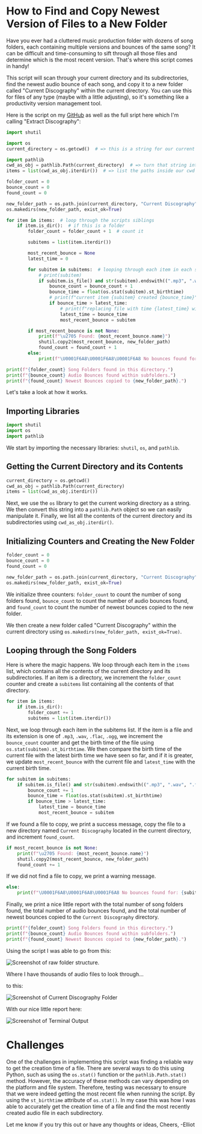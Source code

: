 <h1>How to Find and Copy Newest Version of Files to a New Folder</h1>

Have you ever had a cluttered music production folder with dozens of song folders, each containing multiple versions and bounces of the same song? It can be difficult and time-consuming to sift through all those files and determine which is the most recent version. That's where this script comes in handy!

This script will scan through your current directory and its subdirectories, find the newest audio bounce of each song, and copy it to a new folder called "Current Discography" within the current directory. You can use this for files of any type (maybe with a little adjusting), so it's something like a productivity version management tool.

Here is the script on my [GitHub](https://github.com/elliotmangini/blog-python-automation-02) as well as the full sript here which I'm calling "Extract Discography":

```py
import shutil

import os
current_directory = os.getcwd()  # => this is a string for our current directory

import pathlib
cwd_as_obj = pathlib.Path(current_directory)  # => turn that string into a path obj
items = list(cwd_as_obj.iterdir())  # => list the paths inside our cwd

folder_count = 0
bounce_count = 0
found_count = 0

new_folder_path = os.path.join(current_directory, "Current Discography")
os.makedirs(new_folder_path, exist_ok=True)

for item in items:  # loop through the scripts siblings
    if item.is_dir():  # if this is a folder
        folder_count = folder_count + 1  # count it

        subitems = list(item.iterdir())

        most_recent_bounce = None
        latest_time = 0

        for subitem in subitems:  # looping through each item in each song folder
            # print(subitem)
            if subitem.is_file() and str(subitem).endswith((".mp3", ".wav", ".flac", ".ogg")):
                bounce_count = bounce_count + 1
                bounce_time = float(os.stat(subitem).st_birthtime)
                # print(f"current item {subitem} created {bounce_time}")
                if bounce_time > latest_time:
                    # print(f"replacing file with time {latest_time} with {bounce_time}")
                    latest_time = bounce_time
                    most_recent_bounce = subitem

        if most_recent_bounce is not None:
            print(f"\u2705 Found: {most_recent_bounce.name}")
            shutil.copy2(most_recent_bounce, new_folder_path)
            found_count = found_count + 1
        else:
            print(f"\U0001F6A8\U0001F6A8\U0001F6A8 No bounces found for: {subitem.name} \U0001F6A8\U0001F6A8\U0001F6A8.")

print(f"{folder_count} Song Folders found in this directory.")
print(f"{bounce_count} Audio Bounces found within subfolders.")
print(f"{found_count} Newest Bounces copied to {new_folder_path}.")
```


Let's take a look at how it works.

<h2>Importing Libraries</h2>

```py
import shutil
import os
import pathlib
```

We start by importing the necessary libraries: `shutil`, `os`, and `pathlib`.

<h2>Getting the Current Directory and its Contents</h2>

```py
current_directory = os.getcwd()
cwd_as_obj = pathlib.Path(current_directory)
items = list(cwd_as_obj.iterdir())
```

Next, we use the `os` library to get the current working directory as a string. We then convert this string into a `pathlib.Path` object so we can easily manipulate it. Finally, we list all the contents of the current directory and its subdirectories using `cwd_as_obj.iterdir()`.

<h2>Initializing Counters and Creating the New Folder</h2>

```py
folder_count = 0
bounce_count = 0
found_count = 0

new_folder_path = os.path.join(current_directory, "Current Discography")
os.makedirs(new_folder_path, exist_ok=True)
```

We initialize three counters: `folder_count` to count the number of song folders found, `bounce_count` to count the number of audio bounces found, and `found_count` to count the number of newest bounces copied to the new folder.

We then create a new folder called "Current Discography" within the current directory using `os.makedirs(new_folder_path, exist_ok=True)`.

<h2>Looping through the Song Folders</h2>

Here is where the magic happens. We loop through each item in the `items` list, which contains all the contents of the current directory and its subdirectories. If an item is a directory, we increment the `folder_count` counter and create a `subitems` list containing all the contents of that directory.

```py
for item in items:
    if item.is_dir():
        folder_count += 1
        subitems = list(item.iterdir())
```


Next, we loop through each item in the subitems list. If the item is a file and its extension is one of `.mp3`, `.wav`, `.flac`, `.ogg`, we increment the `bounce_count` counter and get the birth time of the file using `os.stat(subitem).st_birthtime`. We then compare the birth time of the current file with the latest birth time we have seen so far, and if it is greater, we update `most_recent_bounce` with the current file and `latest_time` with the current birth time.

```py
for subitem in subitems:
    if subitem.is_file() and str(subitem).endswith((".mp3", ".wav", ".flac", ".ogg")):
        bounce_count += 1
        bounce_time = float(os.stat(subitem).st_birthtime)
        if bounce_time > latest_time:
            latest_time = bounce_time
            most_recent_bounce = subitem
```

If we found a file to copy, we print a success message, copy the file to a new directory named `Current Discography` located in the current directory, and increment `found_count`.

```py
if most_recent_bounce is not None:
    print(f"\u2705 Found: {most_recent_bounce.name}")
    shutil.copy2(most_recent_bounce, new_folder_path)
    found_count += 1
```

If we did not find a file to copy, we print a warning message.

```py
else:
    print(f"\U0001F6A8\U0001F6A8\U0001F6A8 No bounces found for: {subitem.name} \U0001F6A8\U0001F6A8\U0001F6A8.")
```

Finally, we print a nice little report with the total number of song folders found, the total number of audio bounces found, and the total number of newest bounces copied to the `Current Discography` directory.

```py
print(f"{folder_count} Song Folders found in this directory.")
print(f"{bounce_count} Audio Bounces found within subfolders.")
print(f"{found_count} Newest Bounces copied to {new_folder_path}.")
```

Using the script I was able to go from this:

![Screenshot of raw folder structure.](https://dev-to-uploads.s3.amazonaws.com/uploads/articles/oa9m9k27adhin2rfr2ob.png)

Where I have thousands of audio files to look through...

to this:


![Screenshot of Current Discography Folder](https://dev-to-uploads.s3.amazonaws.com/uploads/articles/b4tkue2ukcyzpvhn5w1z.png)

With our nice little report here:


![Screenshot of Terminal Output](https://dev-to-uploads.s3.amazonaws.com/uploads/articles/ldnqs2y84arjnb37apgq.png)

<h1>Challenges</h1>

One of the challenges in implementing this script was finding a reliable way to get the creation time of a file. There are several ways to do this using Python, such as using the `os.stat()` function or the `pathlib.Path.stat()` method. However, the accuracy of these methods can vary depending on the platform and file system. Therefore, testing was necessary to ensure that we were indeed getting the most recent file when running the script. By using the `st_birthtime` attribute of `os.stat()`. In my case this was how I was able to accurately get the creation time of a file and find the most recently created audio file in each subdirectory.

Let me know if you try this out or have any thoughts or ideas,
Cheers,
-Elliot